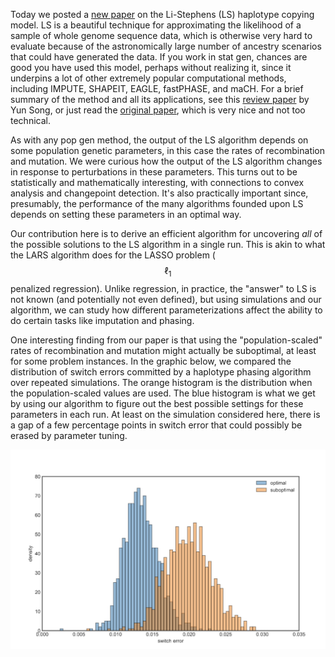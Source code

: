 Today we posted a [new paper](https://www.biorxiv.org/content/10.1101/2022.08.03.502674v1) on the Li-Stephens (LS) haplotype copying model. LS is a beautiful technique for approximating the likelihood of a sample of whole genome sequence data, which is otherwise very hard to evaluate because of the astronomically large number of ancestry scenarios that could have generated the data. 
If you work in stat gen, chances are good you have used this model, perhaps without realizing it, since it underpins a lot of other extremely popular computational methods, including IMPUTE, SHAPEIT, EAGLE, fastPHASE, and maCH. For a brief summary of the method and all its applications, see this [review paper](https://academic.oup.com/genetics/article/203/3/1005/6066789) by Yun Song, or just read the [original paper](https://academic.oup.com/genetics/article/165/4/2213/6050566), which is very nice and not too technical.

As with any pop gen method, the output of the LS algorithm depends on some population genetic parameters, in this case the rates of recombination and mutation. We were curious how the output of the LS algorithm changes in response to perturbations in these parameters. This turns out to be statistically and mathematically interesting, with connections to convex analysis and changepoint detection. It's also practically important since, presumably, the performance of the many algorithms founded upon LS depends on setting these parameters in an optimal way.

Our contribution here is to derive an efficient algorithm for uncovering _all_ of the possible solutions to the LS algorithm in a single run. This is akin to what the LARS algorithm does for the LASSO problem ($$\ell_1$$ penalized regression). Unlike regression, in practice, the "answer" to LS is not known (and potentially not even defined), but using simulations and our algorithm, we can study how different parameterizations affect the ability to do certain tasks like imputation and phasing.

One interesting finding from our paper is that using the "population-scaled" rates of recombination and mutation might actually be suboptimal, at least for some problem instances. In the graphic below, we compared the distribution of switch errors committed by a haplotype phasing algorithm over repeated simulations. The orange histogram is the distribution when the population-scaled values are used. The blue histogram is what we get 
by using our algorithm to figure out the best possible settings for these parameters in each run. At least on the simulation considered here, there is a gap of a few percentage points in switch error that could possibly be erased by parameter tuning. 


![phasing error](/assets/img/blog/2022-08-06/switch_error.png)
